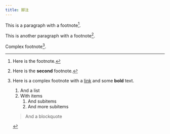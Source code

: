 ```yaml
---
title: 脚注
---
```


[^1]: Here is the footnote.

[^2]: Here is the **second** footnote.

[^complex]: Here is a complex footnote with a [link](https://example.com) and some **bold** text.
    1. And a list
    2. With items
       1. And subitems
       2. And more subitems
    > And a blockquote

This is a paragraph with a footnote[^1].

This is another paragraph with a footnote[^2].

Complex footnote[^complex].
